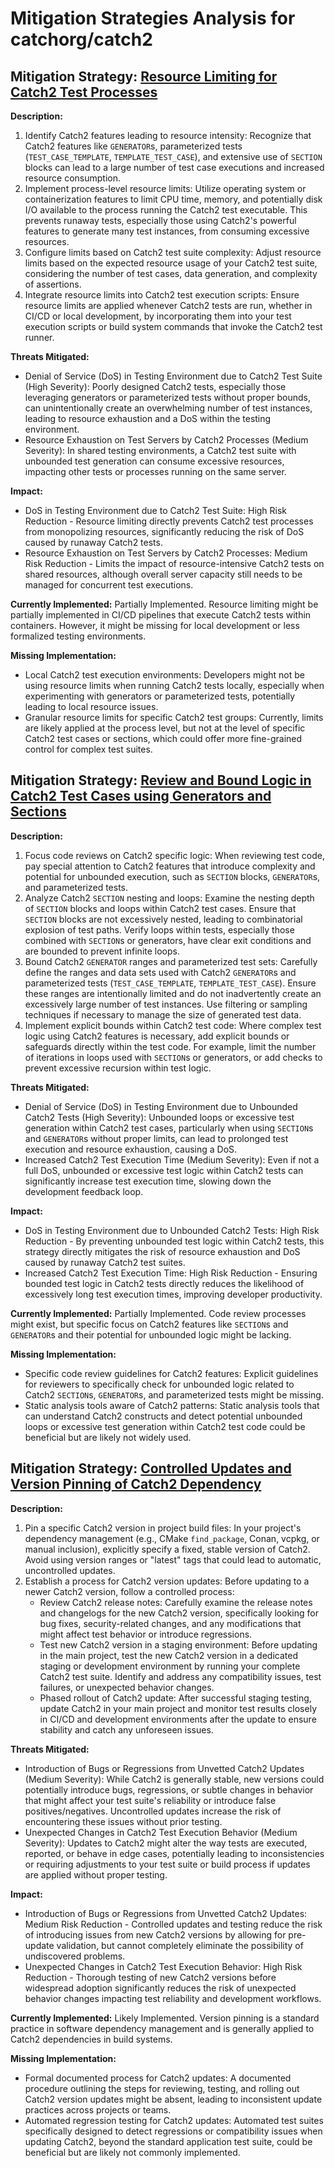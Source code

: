 # Mitigation Strategies Analysis for catchorg/catch2

## Mitigation Strategy: [Resource Limiting for Catch2 Test Processes](./mitigation_strategies/resource_limiting_for_catch2_test_processes.md)

**Description:**
1.  Identify Catch2 features leading to resource intensity: Recognize that Catch2 features like `GENERATOR`s, parameterized tests (`TEST_CASE_TEMPLATE`, `TEMPLATE_TEST_CASE`), and extensive use of `SECTION` blocks can lead to a large number of test case executions and increased resource consumption.
2.  Implement process-level resource limits: Utilize operating system or containerization features to limit CPU time, memory, and potentially disk I/O available to the process running the Catch2 test executable. This prevents runaway tests, especially those using Catch2's powerful features to generate many test instances, from consuming excessive resources.
3.  Configure limits based on Catch2 test suite complexity:  Adjust resource limits based on the expected resource usage of your Catch2 test suite, considering the number of test cases, data generation, and complexity of assertions.
4.  Integrate resource limits into Catch2 test execution scripts: Ensure resource limits are applied whenever Catch2 tests are run, whether in CI/CD or local development, by incorporating them into your test execution scripts or build system commands that invoke the Catch2 test runner.

**Threats Mitigated:**
*   Denial of Service (DoS) in Testing Environment due to Catch2 Test Suite (High Severity):  Poorly designed Catch2 tests, especially those leveraging generators or parameterized tests without proper bounds, can unintentionally create an overwhelming number of test instances, leading to resource exhaustion and a DoS within the testing environment.
*   Resource Exhaustion on Test Servers by Catch2 Processes (Medium Severity): In shared testing environments, a Catch2 test suite with unbounded test generation can consume excessive resources, impacting other tests or processes running on the same server.

**Impact:**
*   DoS in Testing Environment due to Catch2 Test Suite: High Risk Reduction - Resource limiting directly prevents Catch2 test processes from monopolizing resources, significantly reducing the risk of DoS caused by runaway Catch2 tests.
*   Resource Exhaustion on Test Servers by Catch2 Processes: Medium Risk Reduction - Limits the impact of resource-intensive Catch2 tests on shared resources, although overall server capacity still needs to be managed for concurrent test executions.

**Currently Implemented:** Partially Implemented. Resource limiting might be partially implemented in CI/CD pipelines that execute Catch2 tests within containers. However, it might be missing for local development or less formalized testing environments.

**Missing Implementation:**
*   Local Catch2 test execution environments: Developers might not be using resource limits when running Catch2 tests locally, especially when experimenting with generators or parameterized tests, potentially leading to local resource issues.
*   Granular resource limits for specific Catch2 test groups:  Currently, limits are likely applied at the process level, but not at the level of specific Catch2 test cases or sections, which could offer more fine-grained control for complex test suites.

## Mitigation Strategy: [Review and Bound Logic in Catch2 Test Cases using Generators and Sections](./mitigation_strategies/review_and_bound_logic_in_catch2_test_cases_using_generators_and_sections.md)

**Description:**
1.  Focus code reviews on Catch2 specific logic: When reviewing test code, pay special attention to Catch2 features that introduce complexity and potential for unbounded execution, such as `SECTION` blocks, `GENERATOR`s, and parameterized tests.
2.  Analyze Catch2 `SECTION` nesting and loops: Examine the nesting depth of `SECTION` blocks and loops within Catch2 test cases. Ensure that `SECTION` blocks are not excessively nested, leading to combinatorial explosion of test paths. Verify loops within tests, especially those combined with `SECTION`s or generators, have clear exit conditions and are bounded to prevent infinite loops.
3.  Bound Catch2 `GENERATOR` ranges and parameterized test sets:  Carefully define the ranges and data sets used with Catch2 `GENERATOR`s and parameterized tests (`TEST_CASE_TEMPLATE`, `TEMPLATE_TEST_CASE`). Ensure these ranges are intentionally limited and do not inadvertently create an excessively large number of test instances. Use filtering or sampling techniques if necessary to manage the size of generated test data.
4.  Implement explicit bounds within Catch2 test code: Where complex test logic using Catch2 features is necessary, add explicit bounds or safeguards directly within the test code. For example, limit the number of iterations in loops used with `SECTION`s or generators, or add checks to prevent excessive recursion within test logic.

**Threats Mitigated:**
*   Denial of Service (DoS) in Testing Environment due to Unbounded Catch2 Tests (High Severity): Unbounded loops or excessive test generation within Catch2 test cases, particularly when using `SECTION`s and `GENERATOR`s without proper limits, can lead to prolonged test execution and resource exhaustion, causing a DoS.
*   Increased Catch2 Test Execution Time (Medium Severity): Even if not a full DoS, unbounded or excessive test logic within Catch2 tests can significantly increase test execution time, slowing down the development feedback loop.

**Impact:**
*   DoS in Testing Environment due to Unbounded Catch2 Tests: High Risk Reduction - By preventing unbounded test logic within Catch2 tests, this strategy directly mitigates the risk of resource exhaustion and DoS caused by runaway Catch2 test suites.
*   Increased Catch2 Test Execution Time: High Risk Reduction - Ensuring bounded test logic in Catch2 tests directly reduces the likelihood of excessively long test execution times, improving developer productivity.

**Currently Implemented:** Partially Implemented. Code review processes might exist, but specific focus on Catch2 features like `SECTION`s and `GENERATOR`s and their potential for unbounded logic might be lacking.

**Missing Implementation:**
*   Specific code review guidelines for Catch2 features: Explicit guidelines for reviewers to specifically check for unbounded logic related to Catch2 `SECTION`s, `GENERATOR`s, and parameterized tests might be missing.
*   Static analysis tools aware of Catch2 patterns: Static analysis tools that can understand Catch2 constructs and detect potential unbounded loops or excessive test generation within Catch2 test code could be beneficial but are likely not widely used.

## Mitigation Strategy: [Controlled Updates and Version Pinning of Catch2 Dependency](./mitigation_strategies/controlled_updates_and_version_pinning_of_catch2_dependency.md)

**Description:**
1.  Pin a specific Catch2 version in project build files: In your project's dependency management (e.g., CMake `find_package`, Conan, vcpkg, or manual inclusion), explicitly specify a fixed, stable version of Catch2. Avoid using version ranges or "latest" tags that could lead to automatic, uncontrolled updates.
2.  Establish a process for Catch2 version updates: Before updating to a newer Catch2 version, follow a controlled process:
    *   Review Catch2 release notes: Carefully examine the release notes and changelogs for the new Catch2 version, specifically looking for bug fixes, security-related changes, and any modifications that might affect test behavior or introduce regressions.
    *   Test new Catch2 version in a staging environment: Before updating in the main project, test the new Catch2 version in a dedicated staging or development environment by running your complete Catch2 test suite. Identify and address any compatibility issues, test failures, or unexpected behavior changes.
    *   Phased rollout of Catch2 update: After successful staging testing, update Catch2 in your main project and monitor test results closely in CI/CD and development environments after the update to ensure stability and catch any unforeseen issues.

**Threats Mitigated:**
*   Introduction of Bugs or Regressions from Unvetted Catch2 Updates (Medium Severity):  While Catch2 is generally stable, new versions could potentially introduce bugs, regressions, or subtle changes in behavior that might affect your test suite's reliability or introduce false positives/negatives. Uncontrolled updates increase the risk of encountering these issues without prior testing.
*   Unexpected Changes in Catch2 Test Execution Behavior (Medium Severity): Updates to Catch2 might alter the way tests are executed, reported, or behave in edge cases, potentially leading to inconsistencies or requiring adjustments to your test suite or build process if updates are applied without proper testing.

**Impact:**
*   Introduction of Bugs or Regressions from Unvetted Catch2 Updates: Medium Risk Reduction - Controlled updates and testing reduce the risk of introducing issues from new Catch2 versions by allowing for pre-update validation, but cannot completely eliminate the possibility of undiscovered problems.
*   Unexpected Changes in Catch2 Test Execution Behavior: High Risk Reduction - Thorough testing of new Catch2 versions before widespread adoption significantly reduces the risk of unexpected behavior changes impacting test reliability and development workflows.

**Currently Implemented:** Likely Implemented. Version pinning is a standard practice in software dependency management and is generally applied to Catch2 dependencies in build systems.

**Missing Implementation:**
*   Formal documented process for Catch2 updates: A documented procedure outlining the steps for reviewing, testing, and rolling out Catch2 version updates might be absent, leading to inconsistent update practices across projects or teams.
*   Automated regression testing for Catch2 updates: Automated test suites specifically designed to detect regressions or compatibility issues when updating Catch2, beyond the standard application test suite, could be beneficial but are likely not commonly implemented.

